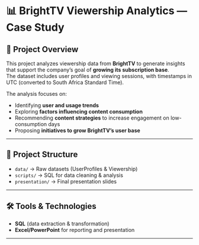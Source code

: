 # 📊 BrightTV Viewership Analytics — Case Study

## 📌 Project Overview
This project analyzes viewership data from **BrightTV** to generate insights that support the company’s goal of **growing its subscription base**.  
The dataset includes user profiles and viewing sessions, with timestamps in UTC (converted to South Africa Standard Time).  

The analysis focuses on:
- Identifying **user and usage trends**
- Exploring **factors influencing content consumption**
- Recommending **content strategies** to increase engagement on low-consumption days
- Proposing **initiatives to grow BrightTV’s user base**

---

## 📂 Project Structure
- `data/` → Raw datasets (UserProfiles & Viewership)   
- `scripts/` → SQL for data cleaning & analysis  
- `presentation/` → Final presentation slides  
 

---

## 🛠️ Tools & Technologies
- **SQL** (data extraction & transformation)   
- **Excel/PowerPoint** for reporting and presentation  

---

